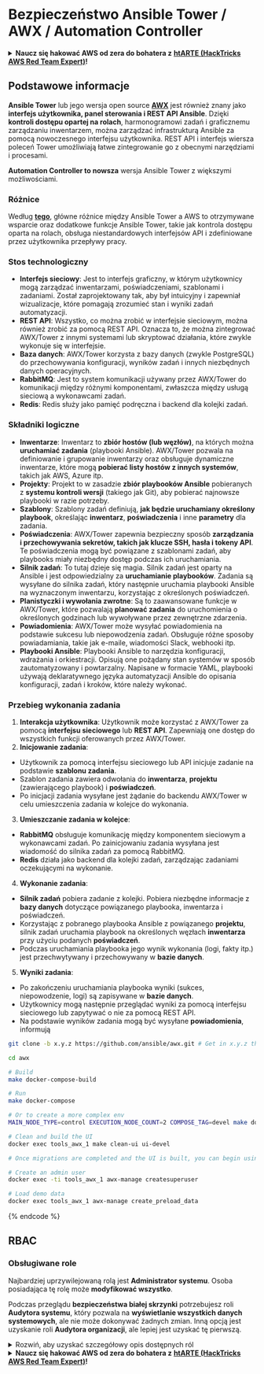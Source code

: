 # Bezpieczeństwo Ansible Tower / AWX / Automation Controller

<details>

<summary><strong>Naucz się hakować AWS od zera do bohatera z</strong> <a href="https://training.hacktricks.xyz/courses/arte"><strong>htARTE (HackTricks AWS Red Team Expert)</strong></a><strong>!</strong></summary>

Inne sposoby wsparcia HackTricks:

* Jeśli chcesz zobaczyć swoją **firmę reklamowaną w HackTricks** lub **pobrać HackTricks w formacie PDF**, sprawdź [**SUBSCRIPTION PLANS**](https://github.com/sponsors/carlospolop)!
* Zdobądź [**oficjalne gadżety PEASS & HackTricks**](https://peass.creator-spring.com)
* Odkryj [**Rodzinę PEASS**](https://opensea.io/collection/the-peass-family), naszą kolekcję ekskluzywnych [**NFT**](https://opensea.io/collection/the-peass-family)
* **Dołącz do** 💬 [**grupy Discord**](https://discord.gg/hRep4RUj7f) lub [**grupy telegramowej**](https://t.me/peass) lub **śledź** mnie na **Twitterze** 🐦 [**@hacktricks_live**](https://twitter.com/hacktricks_live)**.**
* **Podziel się swoimi sztuczkami hakerskimi, przesyłając PR-y do** [**HackTricks**](https://github.com/carlospolop/hacktricks) i [**HackTricks Cloud**](https://github.com/carlospolop/hacktricks-cloud) github repos.

</details>

## Podstawowe informacje

**Ansible Tower** lub jego wersja open source [**AWX**](https://github.com/ansible/awx) jest również znany jako **interfejs użytkownika, panel sterowania i REST API Ansible**. Dzięki **kontroli dostępu opartej na rolach**, harmonogramowi zadań i graficznemu zarządzaniu inwentarzem, można zarządzać infrastrukturą Ansible za pomocą nowoczesnego interfejsu użytkownika. REST API i interfejs wiersza poleceń Tower umożliwiają łatwe zintegrowanie go z obecnymi narzędziami i procesami.

**Automation Controller to nowsza** wersja Ansible Tower z większymi możliwościami.

### Różnice

Według [**tego**](https://blog.devops.dev/ansible-tower-vs-awx-under-the-hood-65cfec78db00), główne różnice między Ansible Tower a AWS to otrzymywane wsparcie oraz dodatkowe funkcje Ansible Tower, takie jak kontrola dostępu oparta na rolach, obsługa niestandardowych interfejsów API i zdefiniowane przez użytkownika przepływy pracy.

### Stos technologiczny

* **Interfejs sieciowy**: Jest to interfejs graficzny, w którym użytkownicy mogą zarządzać inwentarzami, poświadczeniami, szablonami i zadaniami. Został zaprojektowany tak, aby był intuicyjny i zapewniał wizualizacje, które pomagają zrozumieć stan i wyniki zadań automatyzacji.
* **REST API**: Wszystko, co można zrobić w interfejsie sieciowym, można również zrobić za pomocą REST API. Oznacza to, że można zintegrować AWX/Tower z innymi systemami lub skryptować działania, które zwykle wykonuje się w interfejsie.
* **Baza danych**: AWX/Tower korzysta z bazy danych (zwykle PostgreSQL) do przechowywania konfiguracji, wyników zadań i innych niezbędnych danych operacyjnych.
* **RabbitMQ**: Jest to system komunikacji używany przez AWX/Tower do komunikacji między różnymi komponentami, zwłaszcza między usługą sieciową a wykonawcami zadań.
* **Redis**: Redis służy jako pamięć podręczna i backend dla kolejki zadań.

### Składniki logiczne

* **Inwentarze**: Inwentarz to **zbiór hostów (lub węzłów)**, na których można **uruchamiać zadania** (playbooki Ansible). AWX/Tower pozwala na definiowanie i grupowanie inwentarzy oraz obsługuje dynamiczne inwentarze, które mogą **pobierać listy hostów z innych systemów**, takich jak AWS, Azure itp.
* **Projekty**: Projekt to w zasadzie **zbiór playbooków Ansible** pobieranych z **systemu kontroli wersji** (takiego jak Git), aby pobierać najnowsze playbooki w razie potrzeby.
* **Szablony**: Szablony zadań definiują, **jak będzie uruchamiany określony playbook**, określając **inwentarz**, **poświadczenia** i inne **parametry** dla zadania.
* **Poświadczenia**: AWX/Tower zapewnia bezpieczny sposób **zarządzania i przechowywania sekretów, takich jak klucze SSH, hasła i tokeny API**. Te poświadczenia mogą być powiązane z szablonami zadań, aby playbooks miały niezbędny dostęp podczas ich uruchamiania.
* **Silnik zadań**: To tutaj dzieje się magia. Silnik zadań jest oparty na Ansible i jest odpowiedzialny za **uruchamianie playbooków**. Zadania są wysyłane do silnika zadań, który następnie uruchamia playbooki Ansible na wyznaczonym inwentarzu, korzystając z określonych poświadczeń.
* **Planistyczki i wywołania zwrotne**: Są to zaawansowane funkcje w AWX/Tower, które pozwalają **planować zadania** do uruchomienia o określonych godzinach lub wywoływane przez zewnętrzne zdarzenia.
* **Powiadomienia**: AWX/Tower może wysyłać powiadomienia na podstawie sukcesu lub niepowodzenia zadań. Obsługuje różne sposoby powiadamiania, takie jak e-maile, wiadomości Slack, webhooki itp.
* **Playbooki Ansible**: Playbooki Ansible to narzędzia konfiguracji, wdrażania i orkiestracji. Opisują one pożądany stan systemów w sposób zautomatyzowany i powtarzalny. Napisane w formacie YAML, playbooki używają deklaratywnego języka automatyzacji Ansible do opisania konfiguracji, zadań i kroków, które należy wykonać.

### Przebieg wykonania zadania

1. **Interakcja użytkownika**: Użytkownik może korzystać z AWX/Tower za pomocą **interfejsu sieciowego** lub **REST API**. Zapewniają one dostęp do wszystkich funkcji oferowanych przez AWX/Tower.
2. **Inicjowanie zadania**:
* Użytkownik za pomocą interfejsu sieciowego lub API inicjuje zadanie na podstawie **szablonu zadania**.
* Szablon zadania zawiera odwołania do **inwentarza**, **projektu** (zawierającego playbook) i **poświadczeń**.
* Po inicjacji zadania wysyłane jest żądanie do backendu AWX/Tower w celu umieszczenia zadania w kolejce do wykonania.
3. **Umieszczanie zadania w kolejce**:
* **RabbitMQ** obsługuje komunikację między komponentem sieciowym a wykonawcami zadań. Po zainicjowaniu zadania wysyłana jest wiadomość do silnika zadań za pomocą RabbitMQ.
* **Redis** działa jako backend dla kolejki zadań, zarządzając zadaniami oczekującymi na wykonanie.
4. **Wykonanie zadania**:
* **Silnik zadań** pobiera zadanie z kolejki. Pobiera niezbędne informacje z **bazy danych** dotyczące powiązanego playbooka, inwentarza i poświadczeń.
* Korzystając z pobranego playbooka Ansible z powiązanego **projektu**, silnik zadań uruchamia playbook na określonych węzłach **inwentarza** przy użyciu podanych **poświadczeń**.
* Podczas uruchamiania playbooka jego wynik wykonania (logi, fakty itp.) jest przechwytywany i przechowywany w **bazie danych**.
5. **Wyniki zadania**:
* Po zakończeniu uruchamiania playbooka wyniki (sukces, niepowodzenie, logi) są zapisywane w **bazie danych**.
* Użytkownicy mogą następnie przeglądać wyniki za pomocą interfejsu sieciowego lub zapytywać o nie za pomocą REST API.
* Na podstawie wyników zadania mogą być wysyłane **powiadomienia**, informują
```bash
git clone -b x.y.z https://github.com/ansible/awx.git # Get in x.y.z the latest release version

cd awx

# Build
make docker-compose-build

# Run
make docker-compose

# Or to create a more complex env
MAIN_NODE_TYPE=control EXECUTION_NODE_COUNT=2 COMPOSE_TAG=devel make docker-compose

# Clean and build the UI
docker exec tools_awx_1 make clean-ui ui-devel

# Once migrations are completed and the UI is built, you can begin using AWX. The UI can be reached in your browser at https://localhost:8043/#/home, and the API can be found at https://localhost:8043/api/v2.

# Create an admin user
docker exec -ti tools_awx_1 awx-manage createsuperuser

# Load demo data
docker exec tools_awx_1 awx-manage create_preload_data
```
{% endcode %}

## RBAC

### Obsługiwane role

Najbardziej uprzywilejowaną rolą jest **Administrator systemu**. Osoba posiadająca tę rolę może **modyfikować wszystko**.

Podczas przeglądu **bezpieczeństwa białej skrzynki** potrzebujesz roli **Audytora systemu**, który pozwala na **wyświetlanie wszystkich danych systemowych**, ale nie może dokonywać żadnych zmian. Inną opcją jest uzyskanie roli **Audytora organizacji**, ale lepiej jest uzyskać tę pierwszą.

<details>

<summary>Rozwiń, aby uzyskać szczegółowy opis dostępnych ról</summary>

1. **Administrator systemu**:
* Jest to rola superużytkownika z uprawnieniami do dostępu i modyfikowania dowolnego zasobu w systemie.
* Mogą zarządzać wszystkimi organizacjami, zespołami, projektami, inwentarzami, szablonami zadań, itp.
2. **Audytor systemu**:
* Użytkownicy posiadający tę rolę mogą wyświetlać wszystkie dane systemowe, ale nie mogą dokonywać żadnych zmian.
* Rola ta jest przeznaczona do celów zgodności i nadzoru.
3. **Role organizacji**:
* **Admin**: Pełna kontrola nad zasobami organizacji.
* **Auditor**: Dostęp tylko do odczytu do zasobów organizacji.
* **Member**: Podstawowe członkostwo w organizacji bez określonych uprawnień.
* **Execute**: Może uruchamiać szablony zadań w ramach organizacji.
* **Read**: Może wyświetlać zasoby organizacji.
4. **Role projektu**:
* **Admin**: Może zarządzać i modyfikować projekt.
* **Use**: Może używać projektu w szablonie zadania.
* **Update**: Może aktualizować projekt za pomocą SCM (kontroli źródła).
5. **Role inwentarza**:
* **Admin**: Może zarządzać i modyfikować inwentarz.
* **Ad Hoc**: Może uruchamiać polecenia ad hoc na inwentarzu.
* **Update**: Może aktualizować źródło inwentarza.
* **Use**: Może używać inwentarza w szablonie zadania.
* **Read**: Dostęp tylko do odczytu.
6. **Role szablonu zadania**:
* **Admin**: Może zarządzać i modyfikować szablon zadania.
* **Execute**: Może uruchamiać zadanie.
* **Read**: Dostęp tylko do odczytu.
7. **Role poświadczeń**:
* **Admin**: Może zarządzać i modyfikować poświadczenia.
* **Use**: Może używać poświadczeń w szablonach zadań lub innych powiązanych zasobach.
* **Read**: Dostęp tylko do odczytu.
8. **Role zespołu**:
* **Member**: Część zespołu, ale bez określonych uprawnień.
* **Admin**: Może zarządzać członkami zespołu i powiązanymi zasobami.
9. **Role przepływu pracy**:
* **Admin**: Może zarządzać i modyfikować przepływ pracy.
* **Execute**: Może uruchamiać przepływ pracy.
* **Read**: Dostęp tylko do odczytu.

</details>

<details>

<summary><strong>Naucz się hakować AWS od zera do bohatera z</strong> <a href="https://training.hacktricks.xyz/courses/arte"><strong>htARTE (HackTricks AWS Red Team Expert)</strong></a><strong>!</strong></summary>

Inne sposoby wsparcia HackTricks:

* Jeśli chcesz zobaczyć swoją **firmę reklamowaną w HackTricks** lub **pobrać HackTricks w formacie PDF**, sprawdź [**PLAN SUBSKRYPCJI**](https://github.com/sponsors/carlospolop)!
* Zdobądź [**oficjalne gadżety PEASS & HackTricks**](https://peass.creator-spring.com)
* Odkryj [**Rodzinę PEASS**](https://opensea.io/collection/the-peass-family), naszą kolekcję ekskluzywnych [**NFT**](https://opensea.io/collection/the-peass-family)
* **Dołącz do** 💬 [**grupy Discord**](https://discord.gg/hRep4RUj7f) lub [**grupy telegramowej**](https://t.me/peass) lub **śledź** mnie na **Twitterze** 🐦 [**@hacktricks_live**](https://twitter.com/hacktricks_live)**.**
* **Podziel się swoimi sztuczkami hakerskimi, przesyłając PR-y do** [**HackTricks**](https://github.com/carlospolop/hacktricks) i [**HackTricks Cloud**](https://github.com/carlospolop/hacktricks-cloud) github repos.

</details>
